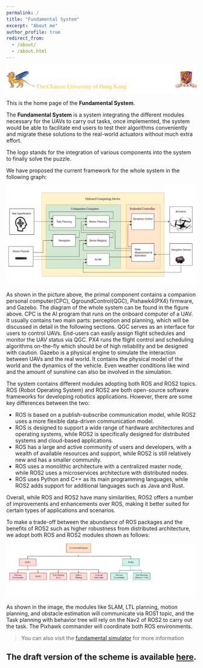 ```yaml
---
permalink: /
title: "Fundamental System"
excerpt: "About me"
author_profile: true
redirect_from: 
  - /about/
  - /about.html
---
```


![uas](../images/uas.png)

This is the home page of the **Fundamental System**.

The **Fundamental System** is a system integrating the different modules necessary for the UAVs to carry out tasks, once implemented, the system would be able to facilitate end users to test their algorithms conveniently and migrate these solutions to the real-world actuators without much extra effort.

The logo stands for the integration of various components into the system to finally solve the puzzle.

We have proposed the current framework for the whole system in the following graph:

![framework](../images/framework.png)

As shown in the picture above, the primal component contains a companion personal computer(CPC), QgroundControl(QGC), Pixhawk4(PX4) firmware, and Gazebo. The diagram of the whole system can be found in the figure above. CPC is the AI program that runs on the onboard computer of a UAV. It usually contains two main parts: perception and planning, which will be discussed in detail in the following sections. QGC serves as an interface for users to control UAVs. End-users can easily assign flight schedules and monitor the UAV status via QGC. PX4 runs the flight control and scheduling algorithms on-the-fly which should be of high reliability and be designed with caution. Gazebo is a physical engine to simulate the interaction between UAVs and the real world. It contains the physical model of the world and the dynamics of the vehicle. Even weather conditions like wind and the amount of sunshine can also be involved in the simulation. 

The system contains different modules adopting both ROS and ROS2 topics. ROS (Robot Operating System) and ROS2 are both open-source software frameworks for developing robotics applications. However, there are some key differences between the two:

- ROS is based on a publish-subscribe communication model, while ROS2 uses a more flexible data-driven communication model.
- ROS is designed to support a wide range of hardware architectures and operating systems, while ROS2 is specifically designed for distributed systems and cloud-based applications.
- ROS has a large and active community of users and developers, with a wealth of available resources and support, while ROS2 is still relatively new and has a smaller community.
- ROS uses a monolithic architecture with a centralized master node, while ROS2 uses a microservices architecture with distributed nodes.
- ROS uses Python and C++ as its main programming languages, while ROS2 adds support for additional languages such as Java and Rust.

Overall, while ROS and ROS2 have many similarities, ROS2 offers a number of improvements and enhancements over ROS, making it better suited for certain types of applications and scenarios.

To make a trade-off between the abundance of ROS packages and the benefits of ROS2 such as higher robustness from distributed architecture, we adopt both ROS and ROS2 modules shown as follows:

<img src="../images/WBS diagram1.png" alt="WBS" style="zoom:80%;" />

As shown in the image, the modules like SLAM, LTL planning, motion planning, and obstacle estimation will communicate via ROS1 topic, and the Task planning with behavior tree will rely on the Nav2 of ROS2 to carry out the task. The Pixhawk commander will coordinate both ROS environments.

> You can also visit the [fundamental simulator](http://fundamentalsystem.net/publications/) for more information

## The draft version of the scheme is available [here](http://fundamentalsystem.net/files/schemeNov22.pdf).



